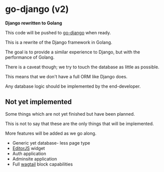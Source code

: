 go-django (v2)
================

**Django rewritten to Golang**

This code will be pushed to [go-django](https://github.com/Nigel2392/go-django) when ready.

This is a rewrite of the Django framework in Golang.

The goal is to provide a similar experience to Django, but with the performance of Golang.

There is a caveat though; we try to touch the database as little as possible.

This means that we don't have a full ORM like Django does.

Any database logic should be implemented by the end-developer.

## Not yet implemented

Some things which are not yet finished but have been planned.

This is not to say that these are the only things that will be implemented.

More features will be added as we go along.

- Generic yet database- less page type
- [EditorJS](https://editorjs.io/) widget
- Auth application
- Adminsite application
- Full [wagtail](https://wagtail.org) block capabilities
